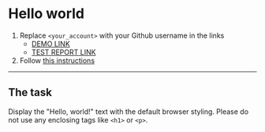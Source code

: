 # Hello world
1. Replace `<your_account>` with your Github username in the links
    - [DEMO LINK](https://ViPiven.github.io/layout_hello-world/) <br>
    - [TEST REPORT LINK](https://ViPiven.github.io/layout_hello-world/report/html_report/)
2. Follow [this instructions](https://mate-academy.github.io/layout_task-guideline/)
___

## The task
Display the "Hello, world!" text with the default browser styling. Please do not
use any enclosing tags like `<h1>` or `<p>`.
